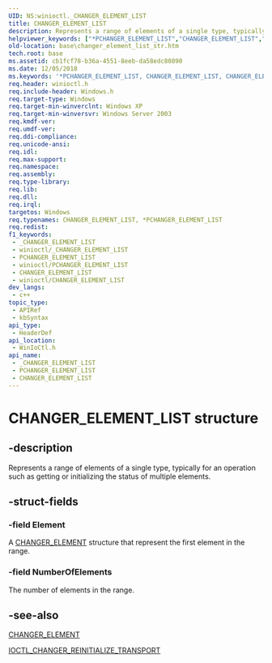 ```yaml
---
UID: NS:winioctl._CHANGER_ELEMENT_LIST
title: CHANGER_ELEMENT_LIST
description: Represents a range of elements of a single type, typically for an operation such as getting or initializing the status of multiple elements.
helpviewer_keywords: ["*PCHANGER_ELEMENT_LIST","CHANGER_ELEMENT_LIST","CHANGER_ELEMENT_LIST structure","PCHANGER_ELEMENT_LIST","PCHANGER_ELEMENT_LIST structure pointer","_win32_changer_element_list_str","base.changer_element_list_str","winioctl/CHANGER_ELEMENT_LIST","winioctl/PCHANGER_ELEMENT_LIST"]
old-location: base\changer_element_list_str.htm
tech.root: base
ms.assetid: cb1fcf78-b36a-4551-8eeb-da58edc80890
ms.date: 12/05/2018
ms.keywords: '*PCHANGER_ELEMENT_LIST, CHANGER_ELEMENT_LIST, CHANGER_ELEMENT_LIST structure, PCHANGER_ELEMENT_LIST, PCHANGER_ELEMENT_LIST structure pointer, _win32_changer_element_list_str, base.changer_element_list_str, winioctl/CHANGER_ELEMENT_LIST, winioctl/PCHANGER_ELEMENT_LIST'
req.header: winioctl.h
req.include-header: Windows.h
req.target-type: Windows
req.target-min-winverclnt: Windows XP
req.target-min-winversvr: Windows Server 2003
req.kmdf-ver: 
req.umdf-ver: 
req.ddi-compliance: 
req.unicode-ansi: 
req.idl: 
req.max-support: 
req.namespace: 
req.assembly: 
req.type-library: 
req.lib: 
req.dll: 
req.irql: 
targetos: Windows
req.typenames: CHANGER_ELEMENT_LIST, *PCHANGER_ELEMENT_LIST
req.redist: 
f1_keywords:
 - _CHANGER_ELEMENT_LIST
 - winioctl/_CHANGER_ELEMENT_LIST
 - PCHANGER_ELEMENT_LIST
 - winioctl/PCHANGER_ELEMENT_LIST
 - CHANGER_ELEMENT_LIST
 - winioctl/CHANGER_ELEMENT_LIST
dev_langs:
 - c++
topic_type:
 - APIRef
 - kbSyntax
api_type:
 - HeaderDef
api_location:
 - WinIoCtl.h
api_name:
 - _CHANGER_ELEMENT_LIST
 - PCHANGER_ELEMENT_LIST
 - CHANGER_ELEMENT_LIST
---
```


# CHANGER_ELEMENT_LIST structure


## -description

Represents a range of elements of a single type, typically for an operation such as getting or initializing the status of multiple elements.

## -struct-fields

### -field Element

A 
<a href="/windows/desktop/api/winioctl/ns-winioctl-changer_element">CHANGER_ELEMENT</a> structure that represent the first element in the range.

### -field NumberOfElements

The number of elements in the range.

## -see-also

<a href="/windows/desktop/api/winioctl/ns-winioctl-changer_element">CHANGER_ELEMENT</a>



<a href="/windows/desktop/api/winioctl/ni-winioctl-ioctl_changer_reinitialize_transport">IOCTL_CHANGER_REINITIALIZE_TRANSPORT</a>

